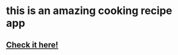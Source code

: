 <h1>this is an amazing cooking recipe app</h1>
<h2><a href="https://p6te.github.io/cook-recipe-app/">Check it here!</a></h2>
